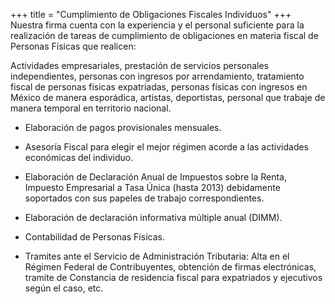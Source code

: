 +++
title = "Cumplimiento de Obligaciones Fiscales Individuos"
+++
Nuestra firma cuenta con la experiencia y el personal suficiente para la realización de
tareas de cumplimiento de obligaciones en materia fiscal de Personas Físicas que realicen:


Actividades empresariales, prestación de servicios personales independientes, personas
con ingresos por arrendamiento, tratamiento fiscal de personas físicas expatriadas,
personas físicas con ingresos en México de manera esporádica, artistas, deportistas,
personal que trabaje de manera temporal en territorio nacional.


* Elaboración de pagos provisionales mensuales.


* Asesoría Fiscal para elegir el mejor régimen acorde a las actividades económicas del
individuo.


* Elaboración de Declaración Anual de Impuestos sobre la Renta, Impuesto Empresarial a
Tasa Única (hasta 2013) debidamente soportados con sus papeles de trabajo
correspondientes.


* Elaboración de declaración informativa múltiple anual (DIMM).


* Contabilidad de Personas Físicas.


* Tramites ante el Servicio de Administración Tributaria: Alta en el Régimen Federal de
Contribuyentes, obtención de firmas electrónicas, tramite de Constancia de residencia
fiscal para expatriados y ejecutivos según el caso, etc.